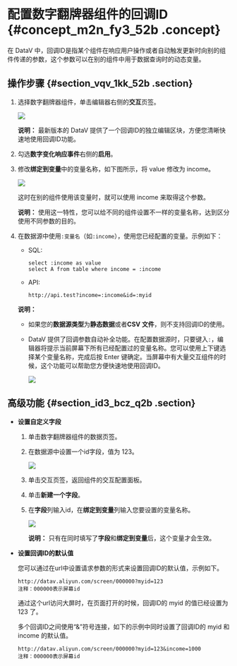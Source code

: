 # 配置数字翻牌器组件的回调ID {#concept_m2n_fy3_52b .concept}

在 DataV 中，回调ID是指某个组件在响应用户操作或者自动触发更新时向别的组件传递的参数，这个参数可以在别的组件中用于数据查询时的动态变量。

## 操作步骤 {#section_vqv_1kk_52b .section}

1.  选择数字翻牌器组件，单击编辑器右侧的**交互**页签。

    ![](http://static-aliyun-doc.oss-cn-hangzhou.aliyuncs.com/assets/img/17483/15343142219296_zh-CN.png)

    **说明：** 最新版本的 DataV 提供了一个回调ID的独立编辑区块，方便您清晰快速地使用回调ID功能。

2.  勾选**数字变化响应事件**右侧的**启用**。
3.  修改**绑定到变量**中的变量名称，如下图所示，将 value 修改为 income。

    ![](http://static-aliyun-doc.oss-cn-hangzhou.aliyuncs.com/assets/img/17483/15343142219297_zh-CN.png)

    这时在别的组件使用该变量时，就可以使用 income 来取得这个参数。

    **说明：** 使用这一特性，您可以给不同的组件设置不一样的变量名称，达到区分使用不同参数的目的。

4.  在数据源中使用`:变量名`（如`:income`），使用您已经配置的变量。示例如下：

    -   SQL:

        ```
        select :income as value
        select A from table where income = :income
        ```

    -   API:

        ```
        http://api.test?income=:income&id=:myid
        ```

    **说明：** 

    -   如果您的**数据源类型**为**静态数据**或者**CSV 文件**，则不支持回调ID的使用。
    -   DataV 提供了回调参数自动补全功能。在配置数据源时，只要键入`:`，编辑器将提示当前屏幕下所有已经配置过的变量名称。您可以使用上下键选择某个变量名称，完成后按 Enter 键确定。当屏幕中有大量交互组件的时候，这个功能可以帮助您方便快速地使用回调ID。

        ![](http://static-aliyun-doc.oss-cn-hangzhou.aliyuncs.com/assets/img/17483/15343142219300_zh-CN.png)


## 高级功能 {#section_id3_bcz_q2b .section}

-   **设置自定义字段**

    1.  单击数字翻牌器组件的数据页签。
    2.  在数据源中设置一个id字段，值为 123。

        ![](http://static-aliyun-doc.oss-cn-hangzhou.aliyuncs.com/assets/img/17483/15343142219298_zh-CN.png)

    3.  单击交互页签，返回组件的交互配置面板。
    4.  单击**新建一个字段**。
    5.  在**字段**列输入id，在**绑定到变量**列输入您要设置的变量名称。

        ![](http://static-aliyun-doc.oss-cn-hangzhou.aliyuncs.com/assets/img/17483/15343142219299_zh-CN.png)

        **说明：** 只有在同时填写了**字段**和**绑定到变量**后，这个变量才会生效。

-   **设置回调ID的默认值**

    您可以通过在url中设置请求参数的形式来设置回调ID的默认值，示例如下。

    ```
    http://datav.aliyun.com/screen/000000?myid=123
    注释：000000表示屏幕id
    ```

    通过这个url访问大屏时，在页面打开的时候，回调ID的 myid 的值已经设置为 123 了。

    多个回调ID之间使用“&”符号连接，如下的示例中同时设置了回调ID的 myid 和 income 的默认值。

    ```
    http://datav.aliyun.com/screen/000000?myid=123&income=1000
    注释：000000表示屏幕id
    ```


